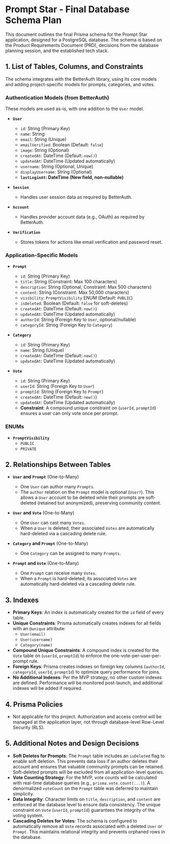 # Prompt Star - Final Database Schema Plan

This document outlines the final Prisma schema for the Prompt Star application, designed for a PostgreSQL database. The schema is based on the Product Requirements Document (PRD), decisions from the database planning session, and the established tech stack.

## 1. List of Tables, Columns, and Constraints

The schema integrates with the BetterAuth library, using its core models and adding project-specific models for prompts, categories, and votes.

### Authentication Models (from BetterAuth)

These models are used as-is, with one addition to the `User` model.

- **`User`**
  - `id`: String (Primary Key)
  - `name`: String
  - `email`: String (Unique)
  - `emailVerified`: Boolean (Default: `false`)
  - `image`: String (Optional)
  - `createdAt`: DateTime (Default: `now()`)
  - `updatedAt`: DateTime (Updated automatically)
  - `username`: String (Optional, Unique)
  - `displayUsername`: String (Optional)
  - **`lastLoginAt`: DateTime (New field, non-nullable)**

- **`Session`**
  - Handles user session data as required by BetterAuth.

- **`Account`**
  - Handles provider account data (e.g., OAuth) as required by BetterAuth.

- **`Verification`**
  - Stores tokens for actions like email verification and password reset.

### Application-Specific Models

- **`Prompt`**
  - `id`: String (Primary Key)
  - `title`: String (Constraint: Max 100 characters)
  - `description`: String (Optional, Constraint: Max 500 characters)
  - `content`: String (Constraint: Max 50,000 characters)
  - `visibility`: `PromptVisibility` ENUM (Default: `PUBLIC`)
  - `isDeleted`: Boolean (Default: `false` for soft-deletes)
  - `createdAt`: DateTime (Default: `now()`)
  - `updatedAt`: DateTime (Updated automatically)
  - `authorId`: String (Foreign Key to `User`, optional/nullable)
  - `categoryId`: String (Foreign Key to `Category`)

- **`Category`**
  - `id`: String (Primary Key)
  - `name`: String (Unique)
  - `createdAt`: DateTime (Default: `now()`)
  - `updatedAt`: DateTime (Updated automatically)

- **`Vote`**
  - `id`: String (Primary Key)
  - `userId`: String (Foreign Key to `User`)
  - `promptId`: String (Foreign Key to `Prompt`)
  - `createdAt`: DateTime (Default: `now()`)
  - `updatedAt`: DateTime (Updated automatically)
  - **Constraint**: A compound unique constraint on (`userId`, `promptId`) ensures a user can only vote once per prompt.

### ENUMs

- **`PromptVisibility`**
  - `PUBLIC`
  - `PRIVATE`

## 2. Relationships Between Tables

- **`User` and `Prompt`** (One-to-Many)
  - One `User` can author many `Prompts`.
  - The `author` relation on the `Prompt` model is optional (`User?`). This allows a `User` account to be deleted while their prompts are soft-deleted (retained but anonymized), preserving community content.

- **`User` and `Vote`** (One-to-Many)
  - One `User` can cast many `Votes`.
  - When a `User` is deleted, their associated `Votes` are automatically hard-deleted via a cascading delete rule.

- **`Category` and `Prompt`** (One-to-Many)
  - One `Category` can be assigned to many `Prompts`.

- **`Prompt` and `Vote`** (One-to-Many)
  - One `Prompt` can receive many `Votes`.
  - When a `Prompt` is hard-deleted, its associated `Votes` are automatically hard-deleted via a cascading delete rule.

## 3. Indexes

- **Primary Keys**: An index is automatically created for the `id` field of every table.
- **Unique Constraints**: Prisma automatically creates indexes for all fields with an `@unique` attribute:
  - `User(email)`
  - `User(username)`
  - `Category(name)`
- **Compound Unique Constraints**: A compound index is created for the `Vote` table on (`userId`, `promptId`) to enforce the one-vote-per-user-per-prompt rule.
- **Foreign Keys**: Prisma creates indexes on foreign key columns (`authorId`, `categoryId`, `userId`, `promptId`) to optimize query performance for joins.
- **No Additional Indexes**: Per the MVP strategy, no other custom indexes are defined. Performance will be monitored post-launch, and additional indexes will be added if required.

## 4. Prisma Policies

- Not applicable for this project. Authorization and access control will be managed at the application layer, not through database-level Row-Level Security (RLS).

## 5. Additional Notes and Design Decisions

- **Soft Deletes for Prompts**: The `Prompt` table includes an `isDeleted` flag to enable soft deletion. This prevents data loss if an author deletes their account and ensures that valuable community prompts can be retained. Soft-deleted prompts will be excluded from all application-level queries.
- **Vote Counting Strategy**: For the MVP, vote counts will be calculated with real-time database queries (e.g., `prisma.vote.count(...)`). A denormalized `voteCount` on the `Prompt` table was deferred to maintain simplicity.
- **Data Integrity**: Character limits on `title`, `description`, and `content` are enforced at the database level to ensure data consistency. The unique constraint on `Vote` (`userId`, `promptId`) guarantees the integrity of the voting system.
- **Cascading Deletes for Votes**: The schema is configured to automatically remove all `Vote` records associated with a deleted `User` or `Prompt`. This maintains relational integrity and prevents orphaned rows in the database.
